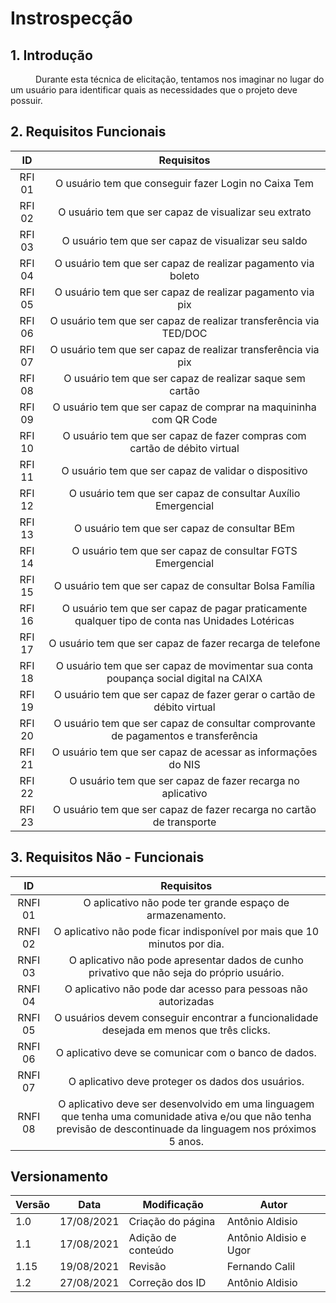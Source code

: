 # Instrospecção

## 1. Introdução


<p style="text-indent: 40px; align = "justify"> Durante esta técnica de elicitação, tentamos nos imaginar no lugar do um usuário para identificar quais as necessidades que o projeto deve possuir. </p>

## 2. Requisitos Funcionais

<center>

| ID | Requisitos | 
|:--:|:--:|
| RFI 01 | O usuário tem que conseguir fazer Login no Caixa Tem | 
| RFI 02 | O usuário tem que ser capaz de visualizar seu extrato | 
| RFI 03 | O usuário tem que ser capaz de visualizar seu saldo | 
| RFI 04 | O usuário tem que ser capaz de realizar pagamento via boleto  | 
| RFI 05 | O usuário tem que ser capaz de realizar pagamento via pix  | 
| RFI 06 | O usuário tem que ser capaz de realizar transferência via TED/DOC  | 
| RFI 07 | O usuário tem que ser capaz de realizar transferência via pix  | 
| RFI 08 | O usuário tem que ser capaz de realizar saque sem cartão  | 
| RFI 09 | O usuário tem que ser capaz de comprar na maquininha com QR Code | 
| RFI 10 | O usuário tem que ser capaz de fazer compras com cartão de débito virtual | 
| RFI 11 | O usuário tem que ser capaz de validar o dispositivo | 
| RFI 12 | O usuário tem que ser capaz de consultar Auxílio Emergencial| 
| RFI 13 | O usuário tem que ser capaz de consultar BEm | 
| RFI 14 | O usuário tem que ser capaz de consultar FGTS Emergencial | 
| RFI 15 | O usuário tem que ser capaz de consultar Bolsa Família| 
| RFI 16 | O usuário tem que ser capaz de pagar praticamente qualquer tipo de conta nas Unidades Lotéricas| 
| RFI 17 | O usuário tem que ser capaz de fazer recarga de telefone| 
| RFI 18 | O usuário tem que ser capaz de movimentar sua conta poupança social digital na CAIXA |
| RFI 19 | O usuário tem que ser capaz de fazer gerar o cartão de débito virtual | 
| RFI 20 | O usuário tem que ser capaz de consultar comprovante de pagamentos e transferência | 
| RFI 21 | O usuário tem que ser capaz de acessar as informaçōes do NIS | 
| RFI 22 | O usuário tem que ser capaz de fazer recarga no aplicativo | 
| RFI 23 | O usuário tem que ser capaz de fazer recarga no cartão de transporte | 





</center>


## 3. Requisitos Não - Funcionais

<center>

| ID | Requisitos | 
|:--:|:--:|
| RNFI 01 | O aplicativo não pode ter grande espaço de armazenamento. | 
| RNFI 02 | O aplicativo não pode ficar indisponível por mais que 10 minutos por dia. | 
| RNFI 03 | O aplicativo não pode apresentar dados de cunho privativo que não seja do próprio usuário. | 
| RNFI 04 | O aplicativo não pode dar acesso para pessoas não autorizadas | 
| RNFI 05 | O usuários devem conseguir encontrar a funcionalidade desejada em menos que três clicks. |
| RNFI 06 | O aplicativo deve se comunicar com o banco de dados.|
| RNFI 07 | O aplicativo deve proteger os dados dos usuários.|
| RNFI 08 | O aplicativo deve ser desenvolvido em uma linguagem que tenha uma comunidade ativa e/ou que não tenha previsão de descontinuade da linguagem nos próximos 5 anos.|

</center>

<!--
## Bibliografia <a id="Bibliografia"></a>
<p style="text-indent: 20px; align = "justify"> [1] Brum, Bruno; Pena, Leandro. Engenharia de Requisitos – Técnicas. Brasil, 27 abr. 2011. Disponível em <https://brunobrum.wordpress.com/2011/04/27/principais-tecnicas-de-levantamento-de-requisitos-de-sistemas/> Acessado em 17/08/21 </p>
-->

## Versionamento

<center>

| Versão | Data | Modificação | Autor |
|--|--|--|--|
| 1.0 | 17/08/2021 | Criação do página | Antônio Aldisio |
| 1.1 | 17/08/2021 | Adição de conteúdo | Antônio Aldisio e Ugor |
| 1.15 | 19/08/2021 | Revisão | Fernando Calil |
| 1.2 | 27/08/2021 | Correção dos ID | Antônio Aldisio  |


</center>